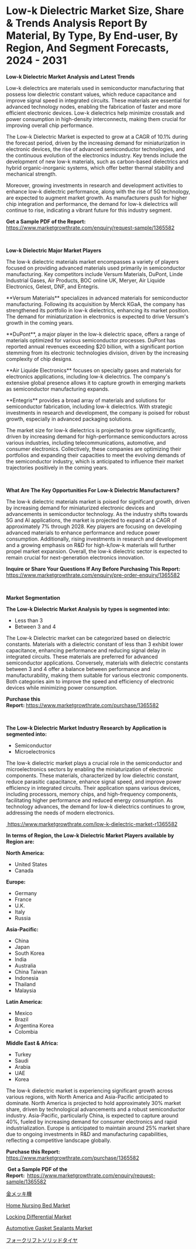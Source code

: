 <p><h1>Low-k Dielectric Market Size, Share & Trends Analysis Report By Material, By Type, By End-user, By Region, And Segment Forecasts, 2024 - 2031</h1></p><p><strong>Low-k Dielectric Market Analysis and Latest Trends</strong></p>
<p><p>Low-k dielectrics are materials used in semiconductor manufacturing that possess low dielectric constant values, which reduce capacitance and improve signal speed in integrated circuits. These materials are essential for advanced technology nodes, enabling the fabrication of faster and more efficient electronic devices. Low-k dielectrics help minimize crosstalk and power consumption in high-density interconnects, making them crucial for improving overall chip performance.</p><p>The Low-k Dielectric Market is expected to grow at a CAGR of 10.1% during the forecast period, driven by the increasing demand for miniaturization in electronic devices, the rise of advanced semiconductor technologies, and the continuous evolution of the electronics industry. Key trends include the development of new low-k materials, such as carbon-based dielectrics and hybrid organic-inorganic systems, which offer better thermal stability and mechanical strength.</p><p>Moreover, growing investments in research and development activities to enhance low-k dielectric performance, along with the rise of 5G technology, are expected to augment market growth. As manufacturers push for higher chip integration and performance, the demand for low-k dielectrics will continue to rise, indicating a vibrant future for this industry segment.</p></p>
<p><strong>Get a Sample PDF of the Report:&nbsp;</strong> <a href="https://www.marketgrowthrate.com/enquiry/request-sample/1365582">https://www.marketgrowthrate.com/enquiry/request-sample/1365582</a></p>
<p>&nbsp;</p>
<p><strong>Low-k Dielectric Major Market Players</strong></p>
<p><p>The low-k dielectric materials market encompasses a variety of players focused on providing advanced materials used primarily in semiconductor manufacturing. Key competitors include Versum Materials, DuPont, Linde Industrial Gases, Air Products, BOC online UK, Meryer, Air Liquide Electronics, Gelest, DNF, and Entegris.</p><p>**Versum Materials** specializes in advanced materials for semiconductor manufacturing. Following its acquisition by Merck KGaA, the company has strengthened its portfolio in low-k dielectrics, enhancing its market position. The demand for miniaturization in electronics is expected to drive Versum's growth in the coming years.</p><p>**DuPont**, a major player in the low-k dielectric space, offers a range of materials optimized for various semiconductor processes. DuPont has reported annual revenues exceeding $20 billion, with a significant portion stemming from its electronic technologies division, driven by the increasing complexity of chip designs.</p><p>**Air Liquide Electronics** focuses on specialty gases and materials for electronics applications, including low-k dielectrics. The company's extensive global presence allows it to capture growth in emerging markets as semiconductor manufacturing expands.</p><p>**Entegris** provides a broad array of materials and solutions for semiconductor fabrication, including low-k dielectrics. With strategic investments in research and development, the company is poised for robust growth, especially in advanced packaging solutions.</p><p>The market size for low-k dielectrics is projected to grow significantly, driven by increasing demand for high-performance semiconductors across various industries, including telecommunications, automotive, and consumer electronics. Collectively, these companies are optimizing their portfolios and expanding their capacities to meet the evolving demands of the semiconductor industry, which is anticipated to influence their market trajectories positively in the coming years.</p></p>
<p>&nbsp;</p>
<p><strong>What Are The Key Opportunities For Low-k Dielectric Manufacturers?</strong></p>
<p><p>The low-k dielectric materials market is poised for significant growth, driven by increasing demand for miniaturized electronic devices and advancements in semiconductor technology. As the industry shifts towards 5G and AI applications, the market is projected to expand at a CAGR of approximately 7% through 2028. Key players are focusing on developing advanced materials to enhance performance and reduce power consumption. Additionally, rising investments in research and development and a growing emphasis on R&D for high-k/low-k materials will further propel market expansion. Overall, the low-k dielectric sector is expected to remain crucial for next-generation electronics innovation.</p></p>
<p><strong>Inquire or Share Your Questions If Any Before Purchasing This Report:</strong> <a href="https://www.marketgrowthrate.com/enquiry/pre-order-enquiry/1365582">https://www.marketgrowthrate.com/enquiry/pre-order-enquiry/1365582</a></p>
<p>&nbsp;</p>
<p><strong>Market Segmentation</strong></p>
<p><strong>The Low-k Dielectric Market Analysis by types is segmented into:</strong></p>
<p><ul><li>Less than 3</li><li>Between 3 and 4</li></ul></p>
<p><p>The Low-k Dielectric market can be categorized based on dielectric constants. Materials with a dielectric constant of less than 3 exhibit lower capacitance, enhancing performance and reducing signal delay in integrated circuits. These materials are preferred for advanced semiconductor applications. Conversely, materials with dielectric constants between 3 and 4 offer a balance between performance and manufacturability, making them suitable for various electronic components. Both categories aim to improve the speed and efficiency of electronic devices while minimizing power consumption.</p></p>
<p><strong>Purchase this Report:&nbsp;</strong><a href="https://www.marketgrowthrate.com/purchase/1365582">https://www.marketgrowthrate.com/purchase/1365582</a></p>
<p>&nbsp;</p>
<p><strong>The Low-k Dielectric Market Industry Research by Application is segmented into:</strong></p>
<p><ul><li>Semiconductor</li><li>Microelectronics</li></ul></p>
<p><p>The low-k dielectric market plays a crucial role in the semiconductor and microelectronics sectors by enabling the miniaturization of electronic components. These materials, characterized by low dielectric constant, reduce parasitic capacitance, enhance signal speed, and improve power efficiency in integrated circuits. Their application spans various devices, including processors, memory chips, and high-frequency components, facilitating higher performance and reduced energy consumption. As technology advances, the demand for low-k dielectrics continues to grow, addressing the needs of modern electronics.</p></p>
<p><a href="https://www.marketgrowthrate.com/low-k-dielectric-market-r1365582">&nbsp;https://www.marketgrowthrate.com/low-k-dielectric-market-r1365582</a></p>
<p><strong>In terms of Region, the Low-k Dielectric Market Players available by Region are:</strong></p>
<p>
    <p> <strong> North America: </strong>
        <ul>
            <li>United States</li>
            <li>Canada</li>
        </ul>
        </p> 
    <p> <strong> Europe: </strong>
        <ul>
            <li>Germany</li>
            <li>France</li>
            <li>U.K.</li>
            <li>Italy</li>
            <li>Russia</li>
        </ul>
        </p> 
    <p> <strong> Asia-Pacific: </strong>
        <ul>
            <li>China</li>
            <li>Japan</li>
            <li>South Korea</li>
            <li>India</li>
            <li>Australia</li>
            <li>China Taiwan</li>
            <li>Indonesia</li>
            <li>Thailand</li>
            <li>Malaysia</li>
        </ul>
        </p> 
    <p> <strong> Latin America: </strong>
        <ul>
            <li>Mexico</li>
            <li>Brazil</li>
            <li>Argentina Korea</li>
            <li>Colombia</li>
        </ul>
        </p> 
    <p> <strong> Middle East & Africa: </strong>
        <ul>
            <li>Turkey</li>
            <li>Saudi</li>
            <li>Arabia</li>
            <li>UAE</li>
            <li>Korea</li>
        </ul>
    </p>
    </p>
<p><p>The low-k dielectric market is experiencing significant growth across various regions, with North America and Asia-Pacific anticipated to dominate. North America is projected to hold approximately 30% market share, driven by technological advancements and a robust semiconductor industry. Asia-Pacific, particularly China, is expected to capture around 40%, fueled by increasing demand for consumer electronics and rapid industrialization. Europe is anticipated to maintain around 25% market share due to ongoing investments in R&D and manufacturing capabilities, reflecting a competitive landscape globally.</p></p>
<p><strong>Purchase this Report: </strong><a href="https://www.marketgrowthrate.com/purchase/1365582">https://www.marketgrowthrate.com/purchase/1365582</a></p>
<p>&nbsp;<strong>Get a Sample PDF of the Report:&nbsp;&nbsp;</strong><a href="https://www.marketgrowthrate.com/enquiry/request-sample/1365582">https://www.marketgrowthrate.com/enquiry/request-sample/1365582</a></p>
<p><strong></strong></p>
<p><p><a href="https://medium.com/@waughhelen/%E9%87%91%E5%BC%B5%E3%82%8A%E6%A9%9F%E5%B8%82%E5%A0%B4%E3%81%AE%E8%A6%8F%E6%A8%A1%E3%81%A8%E3%82%B7%E3%82%A7%E3%82%A2%E5%88%86%E6%9E%90-%E6%88%90%E9%95%B7%E3%83%88%E3%83%AC%E3%83%B3%E3%83%89%E3%81%A8%E4%BA%88%E6%B8%AC-2024%E5%B9%B4-2031%E5%B9%B4-300475eba9a8?postPublishedType=repub">金メッキ機</a></p><p><a href="https://medium.com/@dorrishyatt1/home-nursing-bed-market-global-market-share-and-ranking-overall-sales-and-demand-forecast-2024-3d1c6adad094">Home Nursing Bed Market</a></p><p><a href="https://www.linkedin.com/pulse/what-emerging-market-trends-locking-differential-detailed-tm2te?trackingId=pifyDH%2BVS%2BucH832lM5Qsw%3D%3D">Locking Differential Market</a></p><p><a href="https://issuu.com/reportprime-2/docs/automotive-gasket-sealants-market-s_36ef4d9608aac1">Automotive Gasket Sealants Market</a></p><p><a href="https://medium.com/@waughhelen/%E3%83%95%E3%82%A9%E3%83%BC%E3%82%AF%E3%83%AA%E3%83%95%E3%83%88%E3%82%BD%E3%83%AA%E3%83%83%E3%83%89%E3%82%BF%E3%82%A4%E3%83%A4%E5%B8%82%E5%A0%B4%E3%81%AE%E3%83%8A%E3%83%93%E3%82%B2%E3%83%BC%E3%82%B7%E3%83%A7%E3%83%B3-2024%E5%B9%B4%E3%81%8B%E3%82%892031%E5%B9%B4%E3%81%BE%E3%81%A7%E3%81%AE%E5%B0%82%E9%96%80%E5%AE%B6%E5%88%86%E6%9E%90%E3%81%A8%E5%B8%82%E5%A0%B4%E4%BA%88%E6%B8%AC-c20fdc4f1cfb?postPublishedType=repub">フォークリフトソリッドタイヤ</a></p></p>